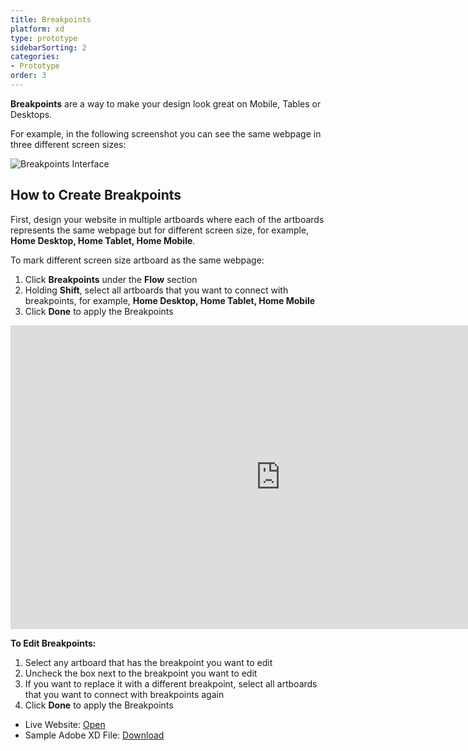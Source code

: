 ```yaml
---
title: Breakpoints
platform: xd
type: prototype
sidebarSorting: 2
categories: 
- Prototype
order: 3
---
```


**Breakpoints** are a way to make your design look great on Mobile, Tables or Desktops.

For example, in the following screenshot you can see the same webpage in three different screen sizes:

![Breakpoints Interface](https://s3.amazonaws.com/animaapp/docs/adobe-xd/Prototype%20-%20breakpoints%20panel.png)
## How to Create Breakpoints

First, design your website in multiple artboards where each of the artboards represents the same webpage but for different screen size, for example, **Home Desktop, Home Tablet, Home Mobile**.


To mark different screen size artboard as the same webpage:

1. Click **Breakpoints** under the **Flow** section 
2. Holding **Shift**, select all artboards that you want to connect with breakpoints, for example, **Home Desktop, Home Tablet, Home Mobile**
3. Click **Done** to apply the Breakpoints

<iframe width="864" height="486" src="https://www.youtube.com/embed/2MhS3cu2lgg" frameborder="0" allow="accelerometer; autoplay; encrypted-media; gyroscope; picture-in-picture" allowfullscreen></iframe>

**To Edit Breakpoints:**
1. Select any artboard that has the breakpoint you want to edit
2. Uncheck the box next to the breakpoint you want to edit
3. If you want to replace it with a different breakpoint, select all artboards that you want to connect with breakpoints again
4. Click **Done** to apply the Breakpoints

* Live Website: [Open](https://anima-xd-foodies.animaapp.io "Open Anima XD Prototype in the browser")
* Sample Adobe XD File: [Download]( https://anima-uploads.s3.amazonaws.com/projects/5e947f1e0d8ddf58dbc04d1d/files/anima-xd-prototype-foodies.xd "Download Sample File")
